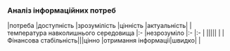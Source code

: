 ﻿### Аналіз інформаційних потреб

|потреба	|доступність	|зрозумілість	|цінність	|актуальність|
|температура навколишнього середовища     |:-           |незрозуміло         |:-       |:-          |
|||||    |
|Фінансова стабільність|||цінно
|отримання інформаціі|швидко| |
